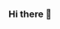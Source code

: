 ### Hi there 👋

<!--
**AryaBhuwan-98/AryaBhuwan-98** is a ✨ _special_ ✨ repository because its `README.md` (this file) appears on your GitHub profile.

Here are some ideas to get you started:

- 🔭 I’m currently working on projects
- 🌱 I’m currently learning from crio.do
- 🤔 I’m looking for opportunities
- 💬 Ask me about full stack development
- 📫 How to reach me: aryabhuwan873@gmail.com

-->
